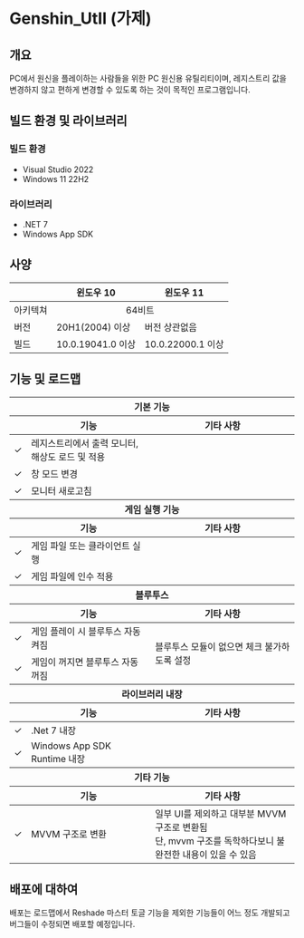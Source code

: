 # Genshin_UtIl (가제)


## 개요
PC에서 원신을 플레이하는 사람들을 위한 PC 원신용 유틸리티이며, 레지스트리 값을 변경하지 않고 편하게 변경할 수 있도록 하는 것이 목적인 프로그램입니다.


## 빌드 환경 및 라이브러리
### 빌드 환경
- Visual Studio 2022
- Windows 11 22H2

### 라이브러리
- .NET 7
- Windows App SDK


## 사양
<table>
  <thead>
    <tr>
      <th></th>
      <th>윈도우 10</th>
      <th>윈도우 11</th>
    </tr>
  </thead>
  <tbody>
    <tr>
      <td>아키텍쳐</td>
      <td colspan="2" align="center">64비트</td>
    </tr>
    <tr>
      <td>버전</td>
      <td>20H1(2004) 이상</td>
      <td>버전 상관없음</td>
    </tr>
    <tr>
      <td>빌드</td>
      <td>10.0.19041.0 이상</td>
      <td>10.0.22000.1 이상</td>
    </tr>
  </tbody>
</table>


## 기능 및 로드맵 
<table>
  <thead>
    <tr>
      <th colspan="3">기본 기능</th>
    </tr>
  </thead>
  <thead>
    <tr>
      <th></th>
      <th>기능</th>
      <th>기타 사항</th>
    </tr>
  </thead>
  <tbody>
    <tr>
      <td>&check;</td>
      <td>레지스트리에서 출력 모니터, 해상도 로드 및 적용</td>
      <td></td>
    </tr>
    <tr>
      <td>&check;</td>
      <td>창 모드 변경</td>
      <td></td>
    </tr>
    <tr>
      <td>&check;</td>
      <td>모니터 새로고침</td>
      <td></td>
    </tr>
  </tbody>
  <thead>
    <tr>
      <th colspan="3">게임 실행 기능</th>
    </tr>
  </thead>
  <thead>
    <tr>
      <th></th>
      <th>기능</th>
      <th>기타 사항</th>
    </tr>
  </thead>
  <tbody>
    <tr>
      <td>&check;</td>
      <td>게임 파일 또는 클라이언트 실행</td>
      <td></td>
    </tr>
    <tr>
      <td>&check;</td>
      <td>게임 파일에 인수 적용</td>
      <td></td>
    </tr>
  </tbody>
  <thead>
    <tr>
      <th colspan="3">블루투스</th>
    </tr>
  </thead>
  <thead>
    <tr>
      <th></th>
      <th>기능</th>
      <th>기타 사항</th>
    </tr>
  </thead>
  <tbody>
    <tr>
      <td>&check;</td>
      <td>게임 플레이 시 블루투스 자동 켜짐</td>
      <td rowspan="2">블루투스 모듈이 없으면 체크 불가하도록 설정</td>
    </tr>
    <tr>
      <td>&check;</td>
      <td>게임이 꺼지면 블루투스 자동 꺼짐</td
    </tr>
  </tbody>
  <thead>
    <tr>
      <th colspan="3">라이브러리 내장</th>
    </tr>
  </thead>
  <thead>
    <tr>
      <th></th>
      <th>기능</th>
      <th>기타 사항</th>
    </tr>
  </thead>
  <tbody>
    <tr>
      <td>&check;</td>
      <td>.Net 7 내장</td>
      <td></td>
    </tr>
    <tr>
      <td>&check;</td>
      <td>Windows App SDK Runtime 내장</td>
      <td></td>
    </tr>
  </tbody>
  <thead>
    <tr>
      <th colspan="3">기타 기능</th>
    </tr>
  </thead>
  <thead>
    <tr>
      <th></th>
      <th>기능</th>
      <th>기타 사항</th>
    </tr>
  </thead>
  <tbody>
    <tr>
      <td>&check;</td>
      <td>MVVM 구조로 변환</td>
      <td>일부 UI를 제외하고 대부분 MVVM 구조로 변환됨<br/>단, mvvm 구조를 독학하다보니 불완전한 내용이 있을 수 있음</td>
    </tr>
  </tbody>
</table>


## 배포에 대하여
배포는 로드맵에서 Reshade 마스터 토글 기능을 제외한 기능들이 어느 정도 개발되고 버그들이 수정되면 배포할 예정입니다.  

